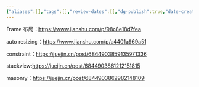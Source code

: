 ```yaml
---
{"aliases":[],"tags":[],"review-dates":[],"dg-publish":true,"date-created":"2022-02-16-Wed, 8:14:05 pm","date-modified":"2023-04-29-Sat, 8:18:41 pm","permalink":"/programming/hydrid/iOS/","dgPassFrontmatter":true}
---
```



Frame 布局：https://www.jianshu.com/p/98c8e18d7fea

auto resizing：https://www.jianshu.com/p/a4401a969a51

constraint：https://juejin.cn/post/6844903859135971336

stackview:https://juejin.cn/post/6844903861212151815

masonry：https://juejin.cn/post/6844903862982148109
